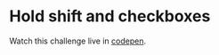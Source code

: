 # Hold shift and checkboxes
Watch this challenge live in [codepen](http://codepen.io/pouyio/full/RoOyqj/).
